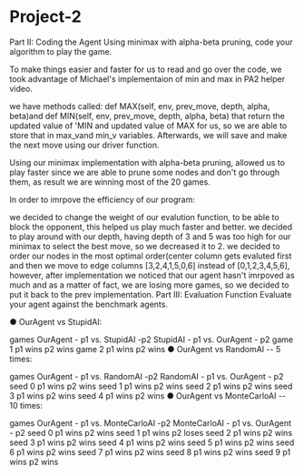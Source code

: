 # Project-2

Part II: Coding the Agent Using minimax with alpha-beta pruning, code your algorithm to play the game.

To make things easier and faster for us to read and go over the code, we took advantage of Michael's implementaion of min and max in PA2 helper video.

we have methods called: def MAX(self, env, prev_move, depth, alpha, beta)and def MIN(self, env, prev_move, depth, alpha, beta) that return the updated value of 'MIN and updated value of MAX for us, so we are able to store that in max_vand min_v variables. Afterwards, we will save and
make the next move using our driver function.

Using our minimax implementation with alpha-beta pruning, allowed us to play faster since we are able to prune some nodes and don't go through them, as result we are winning most of the 20 games.

In order to imrpove the efficiency of our program:

we decided to change the weight of our evalution function, to be able to block the opponent, this helped us play much faster and better.
we decided to play around with our depth, having depth of 3 and 5 was too high for our minimax to select the best move, so we decreased it to 2.
we decided to order our nodes in the most optimal order(center column gets evaluted first and then we move to edge columns [3,2,4,1,5,0,6] instead of [0,1,2,3,4,5,6], however, after implementation we noticed that our agent hasn't imrpoved as much and as a matter of fact, we are losing more games, so we decided to put it back to the prev implementation.
Part III: Evaluation Function Evaluate your agent against the benchmark agents.

● OurAgent vs StupidAI:

games	OurAgent - p1 vs. StupidAI -p2	StupidAI - p1 vs. OurAgent - p2
game 1	p1 wins	p2 wins
game 2	p1 wins	p2 wins
● OurAgent vs RandomAI -- 5 times:

games	OurAgent - p1 vs. RandomAI -p2	RandomAI - p1 vs. OurAgent - p2
seed 0	p1 wins	p2 wins
seed 1	p1 wins	p2 wins
seed 2	p1 wins	p2 wins
seed 3	p1 wins	p2 wins
seed 4	p1 wins	p2 wins
● OurAgent vs MonteCarloAI -- 10 times:

games	OurAgent - p1 vs. MonteCarloAI -p2	MonteCarloAI - p1 vs. OurAgent - p2
seed 0	p1 wins	p2 wins
seed 1	p1 wins	p2 loses
seed 2	p1 wins	p2 wins
seed 3	p1 wins	p2 wins
seed 4	p1 wins	p2 wins
seed 5	p1 wins	p2 wins
seed 6	p1 wins	p2 wins
seed 7	p1 wins	p2 wins
seed 8	p1 wins	p2 wins
seed 9	p1 wins	p2 wins
